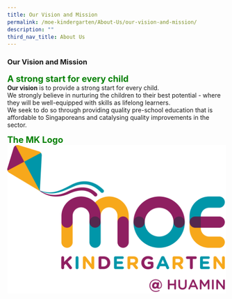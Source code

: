 ```yaml
---
title: Our Vision and Mission
permalink: /moe-kindergarten/About-Us/our-vision-and-mission/
description: ""
third_nav_title: About Us
---
```

### **Our Vision and Mission**

<b style="color:green; font-size:20px;">A strong start for every child</b><br>
<b>Our vision</b> is to provide a strong start for every child. <br>
We strongly believe in nurturing the children to their best potential - where they will be well-equipped with skills as lifelong learners.<br>
We seek to do so through providing quality pre-school education that is affordable to Singaporeans and catalysing quality improvements in the sector.

<b style="color:green; font-size:20px;">The MK Logo</b><br>
![](/images/MKHuamin_Pantone.png)